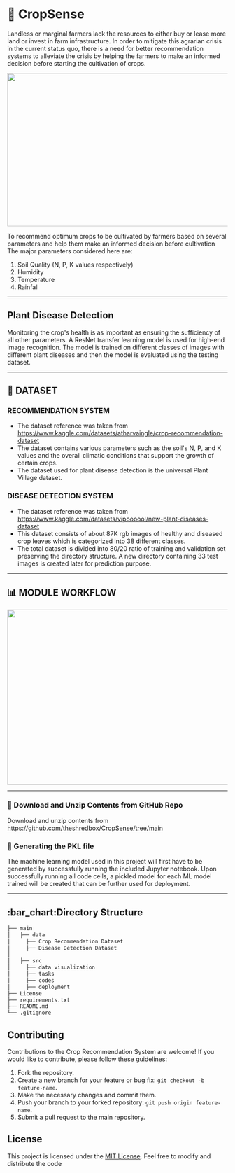 # 🌾 **CropSense**
Landless or marginal farmers lack the resources to either buy or lease more land or invest in farm infrastructure. In order to mitigate this agrarian crisis in the current status quo, there is a need for better recommendation systems to alleviate the crisis by helping the farmers to make an informed decision before starting the cultivation of crops.
<p align="center">
  <img width="600" height="350" src="https://media1.giphy.com/media/l2JeidFbfjUBCk6KA/giphy.gif">
</p>

To recommend optimum crops to be cultivated by farmers based on several parameters and help them make an informed decision before cultivation
The major parameters considered here are:
1. Soil Quality (N, P, K values respectively)
2. Humidity
3. Temperature
4. Rainfall

---
## **Plant Disease Detection**
Monitoring the crop's health is as important as ensuring the sufficiency of all other parameters. A ResNet transfer learning model is used for high-end image recognition. 
The model is trained on different classes of images with different plant diseases and then the model is evaluated using the testing dataset. 

---

## :pushpin: **DATASET** 
### RECOMMENDATION SYSTEM
* The dataset reference was taken from https://www.kaggle.com/datasets/atharvaingle/crop-recommendation-dataset
* The dataset contains various parameters such as the soil's N, P, and K values and the overall climatic conditions that support the growth of certain crops.
* The dataset used for plant disease detection is the universal Plant Village dataset.

### DISEASE DETECTION SYSTEM
* The dataset reference was taken from https://www.kaggle.com/datasets/vipoooool/new-plant-diseases-dataset
* This dataset consists of about 87K rgb images of healthy and diseased crop leaves which is categorized into 38 different classes.
* The total dataset is divided into 80/20 ratio of training and validation set preserving the directory structure. A new directory containing 33 test images is created later for prediction purpose.
---

## **:bar_chart: MODULE WORKFLOW**
<p align="left">
  <img width="700" height="400" src="https://user-images.githubusercontent.com/36481036/193409683-eb942bc6-d162-4d5a-8105-fb4069da5a5e.png">
</p>

---

### :open_file_folder: Download and Unzip Contents from GitHub Repo

Download and unzip contents from https://github.com/theshredbox/CropSense/tree/main

### :green_book: Generating the PKL file

The machine learning model used in this project will first have to be generated by successfully running the included Jupyter notebook. Upon successfully running all code cells, a pickled model for each ML model trained will be created that can be further used for deployment. 

---

<h2>:bar_chart:Directory Structure</h2>

```bash
├── main
│   ├── data
│     ├── Crop Recommendation Dataset
│     ├── Disease Detection Dataset  
│     
│   ├── src
│     ├── data visualization
│     ├── tasks
│     ├── codes
│     ├── deployment
├── License
├── requirements.txt    
├── README.md
└── .gitignore
```

## Contributing

Contributions to the Crop Recommendation System are welcome! If you would like to contribute, please follow these guidelines:

1. Fork the repository.
2. Create a new branch for your feature or bug fix: `git checkout -b feature-name`.
3. Make the necessary changes and commit them.
4. Push your branch to your forked repository: `git push origin feature-name`.
5. Submit a pull request to the main repository.

## License

This project is licensed under the [MIT License](LICENSE). Feel free to modify and distribute the code
